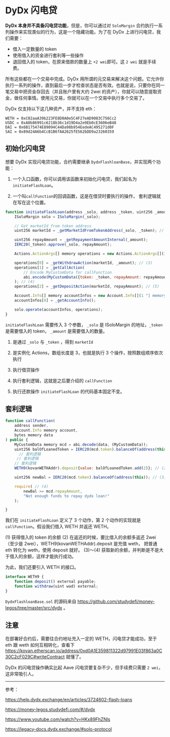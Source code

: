 # DyDx 闪电贷

**DyDx 本身并不具备闪电贷功能**，但是，你可以通过对 `SoloMargin` 合约执行一系列操作来实现类似的行为，这是一个隐藏功能。为了在 DyDx 上进行闪电贷，我们需要：

- 借入一定数量的 token
- 使用借入的资金进行套利等一些操作
- 退回借入的 token，在原来借款的数量上 `+2 wei`即可。这 `2 wei` 就是手续费。

所有这些都在一个交易中完成。DyDx 用所谓的元交易来解决这个问题。它允许你执行一系列的操作，直到最后一步才检查状态是否有效。也就是说，只要你在同一笔交易中把资金存回去（并且账户里有大约 2wei 的资产），你就可以随意提取资金，做任何事情。使用元交易，你就可以在一个交易中执行多个交易了。

DyDx 仅支持以下这几种资产，并不支持 eth：

```
WETH = 0xC02aaA39b223FE8D0A0e5C4F27eAD9083C756Cc2
USDC = 0xA0b86991c6218b36c1d19D4a2e9Eb0cE3606eB48
DAI = 0x6B175474E89094C44Da98b954EedeAC495271d0F
SAI = 0x89d24A6b4CcB1B6fAA2625fE562bDD9a23260359
```

## 初始化闪电贷

想要 DyDx 实现闪电贷功能，合约需要继承 `DydxFlashloanBase`，并实现两个功能：

1. 一个入口函数，你可以调用该函数来初始化闪电贷，我们起名为 `initiateFlashLoan`。

2. 一个叫`callFunction`的回调函数，这是在借贷时要执行的操作， 套利逻辑就在写在这个位置。

```js
function initiateFlashLoan(address _solo, address _token, uint256 _amount) external {
    ISoloMargin solo = ISoloMargin(_solo);

    // Get marketId from token address
    uint256 marketId = _getMarketIdFromTokenAddress(_solo, _token); // (1)

    uint256 repayAmount = _getRepaymentAmountInternal(_amount);
    IERC20(_token).approve(_solo, repayAmount);

    Actions.ActionArgs[] memory operations = new Actions.ActionArgs[](3 "] memory operations = new Actions.ActionArgs["); // (2)

    operations[0] = _getWithdrawAction(marketId, _amount); // (3)
    operations[1] = _getCallAction(
        // Encode MyCustomData for callFunction
        abi.encode(MyCustomData({token: _token, repayAmount: repayAmount}))
    ); // (4)
    operations[2] = _getDepositAction(marketId, repayAmount); // (5)

    Account.Info[] memory accountInfos = new Account.Info[](1 "] memory accountInfos = new Account.Info[");
    accountInfos[0] = _getAccountInfo();

    solo.operate(accountInfos, operations);
}
```

`initiateFlashLoan` 需要传入 3 个参数， `_solo` 是 ISoloMargin 的地址，`_token` 是需要借入的 token， `_amount` 是需要借入的数量。

1. 是通过 `_solo` 与 `_token` ，得到 `marketId`

2. 是实例化 Actions，数组长度是 3，也就是执行 3 个操作，按照数组顺序依次执行

3. 执行借贷操作

4. 执行套利逻辑，这就是之后要介绍的 `callFunction`

5. 执行还款操作 `initiateFlashLoan` 的代码基本固定不变。

## 套利逻辑

```js
function callFunction(
    address sender,
    Account.Info memory account,
    bytes memory data
) public {
    MyCustomData memory mcd = abi.decode(data, (MyCustomData));
    uint256 balOfLoanedToken = IERC20(mcd.token).balanceOf(address(this)); // (1)
      // 套利逻辑
     // 套利逻辑
    // 套利逻辑
    WETH9(kovanWETHAddr).deposit{value: balOfLoanedToken.add(2)}; // (2)

    uint256 newBal = IERC20(mcd.token).balanceOf(address(this)); // (3)

    require( // (4)
        newBal >= mcd.repayAmount,
        "Not enough funds to repay dydx loan!"
    );

}
```

我们在 `initiateFlashLoan` 定义了 3 个动作，第 2 个动作的实现就是 `callFunction`。假设我们借入 WETH 并返还 WETH。

(1) 获得借入的 token 的余额
(2) 在返还的时候，要比借入的余额多返还 2wei（至少是 2wei），WETH9(kovanWETHAddr).deposit 是充值 weth， 把普通 eth 转化为 weth，使用 deposit 就好。
(3)～(4) 获取新的余额，并判断是不是大于借入的余额，这样才能执行成功。

为此，我们还要引入 WETH 的接口。

```js
interface WETH9 {
    function deposit() external payable;
    function withdraw(uint wad) external;
}
```

`DydxFlashloanBase.sol` 的源码来自 https://github.com/studydefi/money-legos/tree/master/src/dydx 。

## 注意

在部署好合约后，需要往合约地址充入一定的 WETH，闪电贷才能成功，至于 eth 跟 weth 如何互相转化，查看下 https://kovan.etherscan.io/address/0xd0A1E359811322d97991E03f863a0C30C2cF029C#writeContract 就懂了。

DyDx 的闪电贷操作确实比起 Aave 闪电贷要复杂不少，但手续费只需要 `2 wei`，这非常吸引人。

---

参考：

https://help.dydx.exchange/en/articles/3724602-flash-loans

https://money-legos.studydefi.com/#/dydx

https://www.youtube.com/watch?v=HKx89FhZNls

https://legacy-docs.dydx.exchange/#solo-protocol

